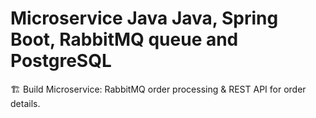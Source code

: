 # Microservice Java Java, Spring Boot, RabbitMQ queue and PostgreSQL

🏗 Build Microservice: RabbitMQ order processing & REST API for order details.

